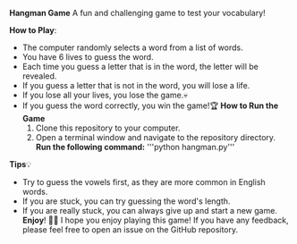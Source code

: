 **Hangman Game**
A fun and challenging game to test your vocabulary!

**How to Play**:
- The computer randomly selects a word from a list of words.
- You have 6 lives to guess the word.
- Each time you guess a letter that is in the word, the letter will be revealed.
- If you guess a letter that is not in the word, you will lose a life.
- If you lose all your lives, you lose the game.💀
- If you guess the word correctly, you win the game!🏆
**How to Run the Game**
  1. Clone this repository to your computer.
  2. Open a terminal window and navigate to the repository directory.
**Run the following command:**
  '''python hangman.py'''

**Tips**💡
- Try to guess the vowels first, as they are more common in English words.
- If you are stuck, you can try guessing the word's length.
- If you are really stuck, you can always give up and start a new game.
**Enjoy**!
🎊🎉 I hope you enjoy playing this game! If you have any feedback, please feel free to open an issue on the GitHub repository.
